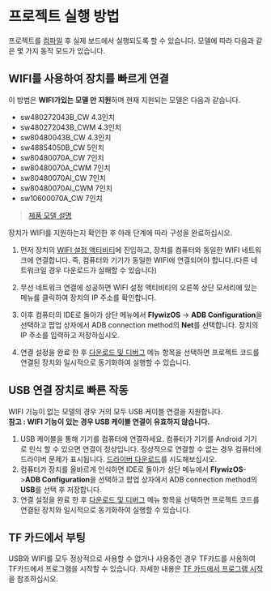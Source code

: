 # 프로젝트 실행 방법
프로젝트를 [컴파일](how_to_compile_flywizOS.md) 후 실제 보드에서 실행되도록 할 수 있습니다. 모델에 따라 다음과 같은 몇 가지 동작 모드가 있습니다.

## WIFI를 사용하여 장치를 빠르게 연결
이 방법은 **WIFI가있는 모델 만 지원**하며 현재 지원되는 모델은 다음과 같습니다.

 * sw480272043B_CW  4.3인치
 * sw480272043B_CWM 4.3인치
 * sw80480043B_CW  4.3인치
 * sw48854050B_CW   5인치
 * sw80480070A_CW   7인치
 * sw80480070A_CWM  7인치
 * sw80480070AI_CW     7인치
 * sw80480070AI_CWM    7인치
 * sw10600070A_CW   7인치

 > [제품 모델 설명](board_tag_explain.md)

장치가 WIFI를 지원하는지 확인한 후 아래 단계에 따라 구성을 완료하십시오.
1. 먼저 장치의 [WIFI 설정 액티비티](wifi.md)에 진입하고, 장치를 컴퓨터와 동일한 WIFI 네트워크에 연결합니다. 즉, 컴퓨터와 기기가 동일한 WIFI에 연결되어야 합니다.(다른 네트워크일 경우 다운로드가 실패할 수 있습니다)

2. 무선 네트워크 연결에 성공하면 WIFI 설정 액티비티의 오른쪽 상단 모서리에 있는 메뉴를 클릭하여 장치의 IP 주소를 확인합니다. 

3. 이후 컴퓨터의 IDE로 돌아가 상단 메뉴에서 **FlywizOS** -> **ADB Configuration**을 선택하고 팝업 상자에서 ADB connection method의 **Net**를 선택합니다. 장치의 IP 주소를 입력하고 저장하십시오.

4. 연결 설정을 완료 한 후 [다운로드 및 디버그](adb_debug.md) 메뉴 항목을 선택하면 프로젝트 코드를 연결된 장치와 일시적으로 동기화하여 실행할 수 있습니다.

## USB 연결 장치로 빠른 작동
WIFI 기능이 없는 모델의 경우 거의 모두 USB 케이블 연결을 지원합니다.  
**참고 : WIFI 기능이 있는 경우 USB 케이블 연결이 유효하지 않습니다.**
1. USB 케이블을 통해 기기를 컴퓨터에 연결하세요. 컴퓨터가 기기를 Android 기기로 인식 할 수 있으면 연결이 정상입니다. 정상적으로 연결할 수 없는 경우 컴퓨터에 드라이버 문제가 표시됩니다. [드라이버 다운로드](install_adb_driver.md)를 시도해보십시오.
2. 컴퓨터가 장치를 올바르게 인식하면 IDE로 돌아가 상단 메뉴에서 **FlywizOS**->**ADB Configuration**을 선택하고 팝업 상자에서 ADB connection method의 **USB**를 선택 후  저장합니다.
3. 연결 설정을 완료 한 후 [다운로드 및 디버그](adb_debug.md) 메뉴 항목을 선택하면 프로젝트 코드를 연결된 장치와 일시적으로 동기화하여 실행할 수 있습니다.

## TF 카드에서 부팅
USB와 WIFI를 모두 정상적으로 사용할 수 없거나 사용중인 경우 TF카드를 사용하여 TF카드에서 프로그램을 시작할 수 있습니다.
자세한 내용은 [TF 카드에서 프로그램 시작](start_from_sdcard.md)을 참조하십시오.